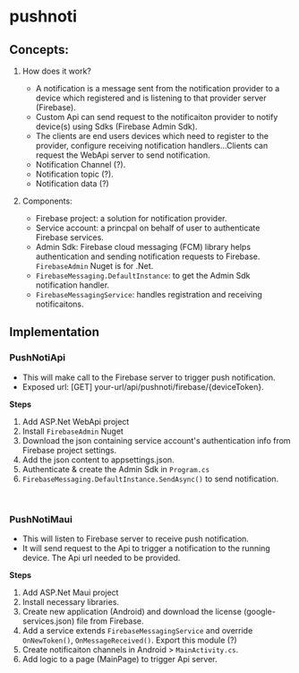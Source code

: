 # pushnoti
## Concepts:
1. How does it work?
   - A notification is a message sent from the notification provider to a device which registered and is listening to that provider server (Firebase).
   - Custom Api can send request to the notificaiton provider to notify device(s) using Sdks (Firebase Admin Sdk).
   - The clients are end users devices which need to register to the provider, configure receiving notification handlers...Clients can request the WebApi server to send notification.
   - Notification Channel (?).
   - Notification topic (?).
   - Notification data (?)

2. Components:
   - Firebase project: a solution for notification provider.
   - Service account: a princpal on behalf of user to authenticate Firebase services.
   - Admin Sdk: Firebase cloud messaging (FCM) library helps authentication and sending notification requests to Firebase. `FirebaseAdmin` Nuget is for .Net.
   - `FirebaseMessaging.DefaultInstance`: to get the Admin Sdk notification handler.
   - `FirebaseMessagingService`: handles registration and receiving notificaitons.

## Implementation
### PushNotiApi
- This will make call to the Firebase server to trigger push notification.
- Exposed url: [GET] your-url/api/pushnoti/firebase/{deviceToken}.

**Steps**
1. Add ASP.Net WebApi project
2. Install `FirebaseAdmin` Nuget
3. Download the json containing service account's authentication info from Firebase project settings.
4. Add the json content to appsettings.json.
5. Authenticate & create the Admin Sdk in `Program.cs`
6. `FirebaseMessaging.DefaultInstance.SendAsync()` to send notification.

<br/>

### PushNotiMaui
- This will listen to Firebase server to receive push notification.
- It will send request to the Api to trigger a notification to the running device. The Api url needed to be provided.

**Steps**
1. Add ASP.Net Maui project
2. Install necessary libraries.
3. Create new application (Android) and download the license (google-services.json) file from Firebase.
4. Add a service extends `FirebaseMessagingService` and override `OnNewToken()`, `OnMessageReceived()`. Export this module (?)
5. Create notificaiton channels in Android > `MainActivity.cs`.
6. Add logic to a page (MainPage) to trigger Api server.
